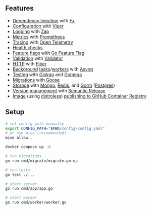 ## Features

- [Dependency Injection](cmd/app/app.go#L23) with [Fx](https://github.com/uber-go/fx)
- [Configuration](config/config.go#L47) with [Viper](https://github.com/spf13/viper)
- [Logging](adapter/logger/logger.go#L10) with [Zap](https://github.com/uber-go/zap)
- [Metrics](adapter/metrics/metrics.go#L22) with [Prometheus](https://github.com/prometheus/client_golang)
- [Tracing](adapter/tracing/tracing.go#L18) with [Open Telemetry](https://opentelemetry.io/)
- [Health checks](adapter/health/controller.go#L18)
- [Feature](adapter/featureflags/featureflags.go#L20) [flags](user/http/controller.go#L69) with [Go Feature Flag](https://github.com/thomaspoignant/go-feature-flag)
- [Validation](user/http/dto.go#L4) with [Validator](https://github.com/go-playground/validator)
- [HTTP](adapter/http/fiber.go#L34) with [Fiber](https://github.com/gofiber/fiber)
- [Background](adapter/queue/client.go#L12) [tasks](user/queue/greeter.go#L33)/[workers](cmd/worker/worker.go#L14) with [Asynq](https://github.com/hibiken/asynq)
- [Testing](user/service_test.go#L68) with [Ginkgo](https://github.com/onsi/ginkgo) and [Gomega](https://github.com/onsi/gomega)
- [Migrations](cmd/migrate/migrate.go#L22) with [Goose](https://github.com/pressly/goose)
- [Sto](user/adapter/mongo_repository.go)[ra](kv/redis_store.go)[ge](user/adapter/postgres_repository.go) with [Mongo](https://github.com/mongodb/mongo-go-driver), [Redis](https://github.com/redis/go-redis), and [Gorm](https://github.com/go-gorm/gorm) ([Postgres](https://github.com/go-gorm/postgres))
- [Version](.github/workflows/commit.yaml#L64) [management](.releaserc.yaml) with [Semantic Release](https://github.com/semantic-release/semantic-release)
- [Image](Dockerfile) (using [distroless](https://github.com/GoogleContainerTools/distroless)) [publishing to GitHub Container Registry](.github/workflows/build.yaml)

## Setup

```sh
# set config path manually
export CONFIG_PATH="$PWD/config/config.yaml"
# or use mise (recommended)
mise allow .

docker compose up -d

# run migrations
go run cmd/migrate/migrate.go up

# run tests
go test ./...

# start server
go run cmd/app/app.go

# start worker
go run cmd/worker/worker.go
```

